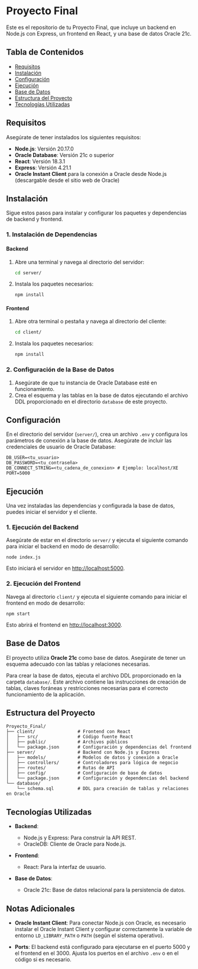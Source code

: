 # Proyecto Final

Este es el repositorio de tu Proyecto Final, que incluye un backend en Node.js con Express, un frontend en React, y una base de datos Oracle 21c.

## Tabla de Contenidos

- [Requisitos](#requisitos)
- [Instalación](#instalación)
- [Configuración](#configuración)
- [Ejecución](#ejecución)
- [Base de Datos](#base-de-datos)
- [Estructura del Proyecto](#estructura-del-proyecto)
- [Tecnologías Utilizadas](#tecnologías-utilizadas)

## Requisitos

Asegúrate de tener instalados los siguientes requisitos:

- **Node.js**: Versión 20.17.0
- **Oracle Database**: Versión 21c o superior
- **React**: Versión 18.3.1
- **Express**: Versión 4.21.1
- **Oracle Instant Client** para la conexión a Oracle desde Node.js (descargable desde el sitio web de Oracle)

## Instalación

Sigue estos pasos para instalar y configurar los paquetes y dependencias de backend y frontend.

### 1. Instalación de Dependencias

#### Backend

1. Abre una terminal y navega al directorio del servidor:

    ```bash
    cd server/
    ```

2. Instala los paquetes necesarios:

    ```bash
    npm install
    ```

#### Frontend

1. Abre otra terminal o pestaña y navega al directorio del cliente:

    ```bash
    cd client/
    ```

2. Instala los paquetes necesarios:

    ```bash
    npm install
    ```

### 2. Configuración de la Base de Datos

1. Asegúrate de que tu instancia de Oracle Database esté en funcionamiento.
2. Crea el esquema y las tablas en la base de datos ejecutando el archivo DDL proporcionado en el directorio `database` de este proyecto.

## Configuración

En el directorio del servidor (`server/`), crea un archivo `.env` y configura los parámetros de conexión a la base de datos. Asegúrate de incluir las credenciales de usuario de Oracle Database:

```plaintext
DB_USER=<tu_usuario>
DB_PASSWORD=<tu_contraseña>
DB_CONNECT_STRING=<tu_cadena_de_conexion> # Ejemplo: localhost/XE
PORT=5000
``` 

## Ejecución

Una vez instaladas las dependencias y configurada la base de datos, puedes iniciar el servidor y el cliente.

### 1. Ejecución del Backend

Asegúrate de estar en el directorio `server/` y ejecuta el siguiente comando para iniciar el backend en modo de desarrollo:

    node index.js

Esto iniciará el servidor en [http://localhost:5000](http://localhost:5000).

### 2. Ejecución del Frontend

Navega al directorio `client/` y ejecuta el siguiente comando para iniciar el frontend en modo de desarrollo:

    npm start

Esto abrirá el frontend en [http://localhost:3000](http://localhost:3000).

## Base de Datos

El proyecto utiliza **Oracle 21c** como base de datos. Asegúrate de tener un esquema adecuado con las tablas y relaciones necesarias.

Para crear la base de datos, ejecuta el archivo DDL proporcionado en la carpeta `database/`. Este archivo contiene las instrucciones de creación de tablas, claves foráneas y restricciones necesarias para el correcto funcionamiento de la aplicación.

## Estructura del Proyecto

    Proyecto_Final/
    ├── client/                # Frontend con React
    │   ├── src/               # Código fuente React
    │   ├── public/            # Archivos públicos
    │   └── package.json       # Configuración y dependencias del frontend
    ├── server/                # Backend con Node.js y Express
    │   ├── models/            # Modelos de datos y conexión a Oracle
    │   ├── controllers/       # Controladores para lógica de negocio
    │   ├── routes/            # Rutas de API
    │   ├── config/            # Configuración de base de datos
    │   └── package.json       # Configuración y dependencias del backend
    └── database/
        └── schema.sql         # DDL para creación de tablas y relaciones en Oracle

## Tecnologías Utilizadas

- **Backend**:
  - Node.js y Express: Para construir la API REST.
  - OracleDB: Cliente de Oracle para Node.js.

- **Frontend**:
  - React: Para la interfaz de usuario.

- **Base de Datos**:
  - Oracle 21c: Base de datos relacional para la persistencia de datos.

## Notas Adicionales

- **Oracle Instant Client**: Para conectar Node.js con Oracle, es necesario instalar el Oracle Instant Client y configurar correctamente la variable de entorno `LD_LIBRARY_PATH` o `PATH` (según el sistema operativo).
  
- **Ports**: El backend está configurado para ejecutarse en el puerto 5000 y el frontend en el 3000. Ajusta los puertos en el archivo `.env` o en el código si es necesario.



